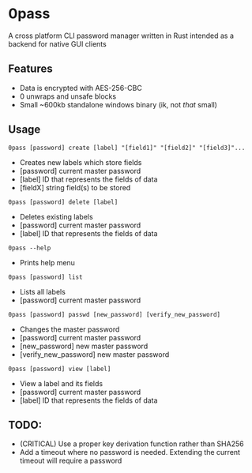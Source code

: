 # 0pass
A cross platform CLI password manager written in Rust intended as a backend for native GUI clients

## Features
- Data is encrypted with AES-256-CBC 
- 0 unwraps and unsafe blocks
- Small ~600kb standalone windows binary (ik, not *that* small)

## Usage
`0pass [password] create [label] "[field1]" "[field2]" "[field3]"...`
- Creates new labels which store fields
- [password] current master password
- [label] ID that represents the fields of data
- [fieldX] string field(s) to be stored

`0pass [password] delete [label]`
- Deletes existing labels
- [password] current master password
- [label] ID that represents the fields of data

`0pass --help`
- Prints help menu

`0pass [password] list`
- Lists all labels
- [password] current master password

`0pass [password] passwd [new_password] [verify_new_password]`
- Changes the master password
- [password] current master password
- [new_password] new master password
- [verify_new_password] new master password

`0pass [password] view [label]`
- View a label and its fields
- [password] current master password
- [label] ID that represents the fields of data

## TODO:
- (CRITICAL) Use a proper key derivation function rather than SHA256
- Add a timeout where no password is needed. Extending the current timeout will require a password